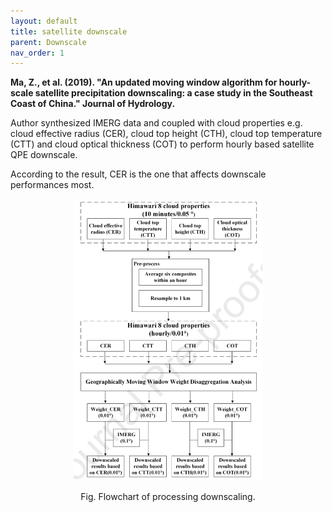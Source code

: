 ```yaml
---
layout: default
title: satellite downscale
parent: Downscale
nav_order: 1
---
```


__Ma, Z., et al. (2019). "An updated moving window algorithm for hourly-scale satellite precipitation downscaling:
a case study in the Southeast Coast of China." Journal of Hydrology.__

Author synthesized IMERG data and coupled with cloud properties e.g. cloud   effective   radius   (CER),
cloud   top   height   (CTH),   cloud   top temperature (CTT) and cloud optical thickness (COT) to perform hourly based satellite QPE
downscale. 

According to the result, CER is the one that affects downscale performances most.

<p align="center">
<img src="src/IMERG_downscale_clouds_flowchart.png" width="60%"> </img>
</p>
<p align="center">Fig. Flowchart of processing downscaling.</p>
